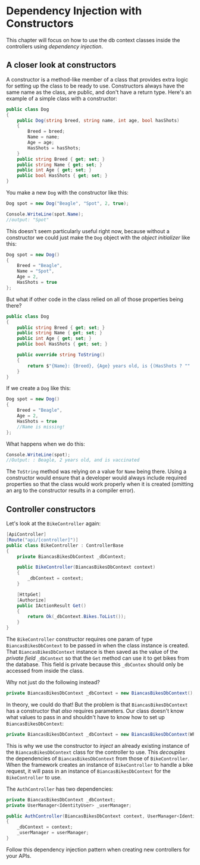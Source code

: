 # Dependency Injection with Constructors
This chapter will focus on how to use the db context classes inside the controllers using _dependency injection_.

## A closer look at constructors
A constructor is a method-like member of a class that provides extra logic for setting up the class to be ready to use. Constructors always have the same name as the class, are public, and don't have a return type. Here's an example of a simple class with a constructor:
``` csharp
public class Dog
{
    public Dog(string breed, string name, int age, bool hasShots)
    {
        Breed = breed;
        Name = name;
        Age = age;
        HasShots = hasShots;
    }
    public string Breed { get; set; }
    public string Name { get; set; }
    public int Age { get; set; }
    public bool HasShots { get; set; }
}
```
You make a new `Dog` with the constructor like this:
``` csharp
Dog spot = new Dog("Beagle", "Spot", 2, true);

Console.WriteLine(spot.Name);
//output: "Spot"
```
This doesn't seem particularly useful right now, because without a constructor we could just make the `Dog` object with the _object initializer_ like this:
``` csharp
Dog spot = new Dog()
{
    Breed = "Beagle",
    Name = "Spot",
    Age = 2,
    HasShots = true
};
```
But what if other code in the class relied on all of those properties being there?
``` csharp
public class Dog
{
    public string Breed { get; set; }
    public string Name { get; set; }
    public int Age { get; set; }
    public bool HasShots { get; set; }

    public override string ToString()
    {
        return $"{Name}: {Breed}, {Age} years old, is {(HasShots ? "" : "not ")}vaccinated";
    }
}
```
If we create a `Dog` like this:
``` csharp
Dog spot = new Dog()
{
    Breed = "Beagle",
    Age = 2,
    HasShots = true
    //Name is missing!
};
```
What happens when we do this:
``` csharp
Console.WriteLine(spot);
//Output: : Beagle, 2 years old, and is vaccinated
```
The `ToString` method was relying on a value for `Name` being there. Using a constructor would ensure that a developer would always include required properties so that the class would work properly when it is created (omitting an arg to the constructor results in a compiler error).

## Controller constructors
Let's look at the `BikeController` again:
``` csharp
[ApiController]
[Route("api/[controller]")]
public class BikeController : ControllerBase
{
    private BiancasBikesDbContext _dbContext;

    public BikeController(BiancasBikesDbContext context)
    {
        _dbContext = context;
    }

    [HttpGet]
    [Authorize]
    public IActionResult Get()
    {
        return Ok(_dbContext.Bikes.ToList());
    }
}
```
The `BikeController` constructor requires one param of type `BiancasBikesDbContext` to be passed in when the class instance is created. That `BiancasBikesDbContext` instance is then saved as the value of the _private field_ `_dbContext` so that the `Get` method can use it to get bikes from the database. This field is private because this `_dbContex` should only be accessed from inside the class.  

Why not just do the following instead?
``` csharp
private BiancasBikesDbContext _dbContext = new BiancasBikesDbContext();
```
In theory, we could do that! But the problem is that `BiancasBikesDbContext` has a constructor that _also_ requires parameters. Our class doesn't know what values to pass in and shouldn't have to know how to set up `BiancasBikesDbContext`:
``` csharp
private BiancasBikesDbContext _dbContext = new BiancasBikesDbContext(What goes here ??? We don't know...);
```
This is why we use the constructor to _inject_ an already existing instance of the `BiancasBikesDbContext` class for the controller to use. This _decouples_ the dependencies of `BiancasBikesDbContext` from those of `BikeController`. When the framework creates an instance of `BikeController` to handle a bike request, it will pass in an instance of `BiancasBikesDbContext` for the `BikeController` to use.

The `AuthController` has two dependencies:
``` csharp
private BiancasBikesDbContext _dbContext;
private UserManager<IdentityUser> _userManager;

public AuthController(BiancasBikesDbContext context, UserManager<IdentityUser> userManager)
{
    _dbContext = context;
    _userManager = userManager;
}
``` 

Follow this dependency injection pattern when creating new controllers for your APIs. 

